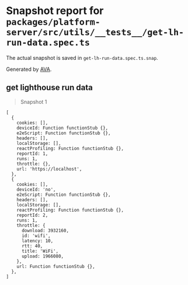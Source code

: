 # Snapshot report for `packages/platform-server/src/utils/__tests__/get-lh-run-data.spec.ts`

The actual snapshot is saved in `get-lh-run-data.spec.ts.snap`.

Generated by [AVA](https://avajs.dev).

## get lighthouse run data

> Snapshot 1

    [
      {
        cookies: [],
        deviceId: Function functionStub {},
        e2eScript: Function functionStub {},
        headers: [],
        localStorage: [],
        reactProfiling: Function functionStub {},
        reportId: 1,
        runs: 1,
        throttle: {},
        url: 'https://localhost',
      },
      {
        cookies: [],
        deviceId: 'no',
        e2eScript: Function functionStub {},
        headers: [],
        localStorage: [],
        reactProfiling: Function functionStub {},
        reportId: 2,
        runs: 1,
        throttle: {
          download: 3932160,
          id: 'wifi',
          latency: 10,
          rtt: 40,
          title: 'WiFi',
          upload: 1966080,
        },
        url: Function functionStub {},
      },
    ]
